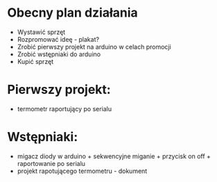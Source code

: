 # Obecny plan działania
* Wystawić sprzęt
* Rozpromować ideę - plakat?
* Zrobić pierwszy projekt na arduino w celach promocji
* Zrobić wstępniaki do arduino
* Kupić sprzęt
# Pierwszy projekt:
* termometr raportujący po serialu
# Wstępniaki:
* migacz diody w arduino + sekwencyjne miganie + przycisk on off + raportowanie po serialu
* projekt rapotującego termometru - dokument
